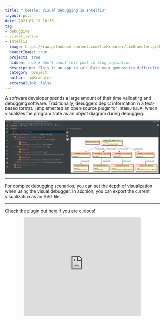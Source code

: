 ```yaml
---
title: ":beetle: Visual Debugging in IntelliJ"
layout: post
date: 2021-07-19 10:30
tag:
- debugging
- visualization
- IntelliJ  
  image: https://raw.githubusercontent.com/timKraeuter/timKraeuter.github.io/master/assets/images/visualDebugger/pluginIcon.svg
  headerImage: true
  projects: true
  hidden: true # don't count this post in blog pagination
  description: "This is an app to calculate your gymnastics difficulty for all the gymnasts out there."
  category: project
  author: timKraeuter
  externalLink: false
---
```


A software developer spends a large amount of their time validating and debugging
software.
Traditionally, debuggers depict information in a text-based format.
I implemented an open-source plugin for IntelliJ IDEA, which visualizes the program state as an object diagram during debugging.

![Screenshot](https://raw.githubusercontent.com/timKraeuter/timKraeuter.github.io/master/assets/images/visualDebugger/overview.png)

---

For complex debugging scenarios, you can set the depth of visualization when using the visual debugger.
In addition, you can export the current visualization as an SVG file.

---

Check the plugin out [here](https://plugins.jetbrains.com/plugin/16851-visual-debugger) if you are curious!

<div class="breaker"></div>

<div style="text-align:center">
<iframe frameborder="none" width="384px" height="319px" src="https://plugins.jetbrains.com/embeddable/card/16851"></iframe>
</div>
<script defer src="https://plugins.jetbrains.com/assets/scripts/mp-widget.js"></script>

